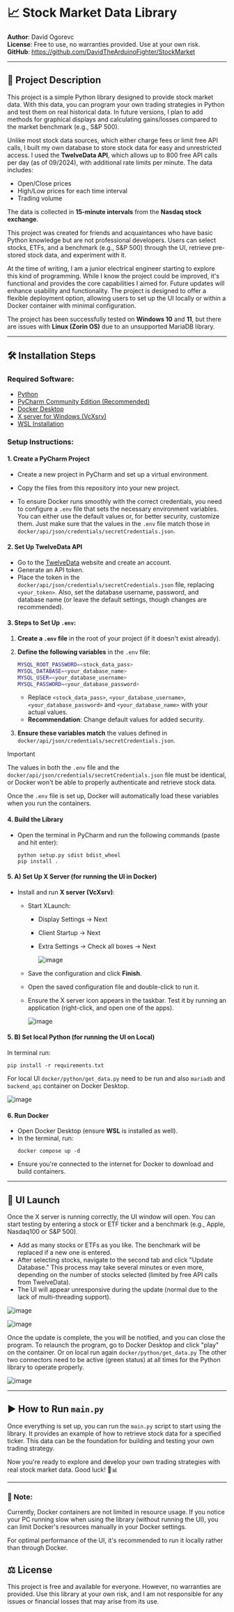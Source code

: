 # 📈 Stock Market Data Library

**Author**: David Ogorevc  
**License**: Free to use, no warranties provided. Use at your own risk.  
**GitHub**: https://github.com/DavidTheArduinoFighter/StockMarket

---

## 📝 Project Description


This project is a simple Python library designed to provide stock market data. With this data, you can program your own trading strategies in Python and test them on real historical data. In future versions, I plan to add methods for graphical displays and calculating gains/losses compared to the market benchmark (e.g., S&P 500).

Unlike most stock data sources, which either charge fees or limit free API calls, I built my own database to store stock data for easy and unrestricted access. I used the **TwelveData API**, which allows up to 800 free API calls per day (as of 09/2024), with additional rate limits per minute. The data includes:
- Open/Close prices
- High/Low prices for each time interval
- Trading volume

The data is collected in **15-minute intervals** from the **Nasdaq stock exchange**.

This project was created for friends and acquaintances who have basic Python knowledge but are not professional developers. Users can select stocks, ETFs, and a benchmark (e.g., S&P 500) through the UI, retrieve pre-stored stock data, and experiment with it.

At the time of writing, I am a junior electrical engineer starting to explore this kind of programming. While I know the project could be improved, it's functional and provides the core capabilities I aimed for. Future updates will enhance usability and functionality. The project is designed to offer a flexible deployment option, allowing users to set up the UI locally or within a Docker container with minimal configuration.

The project has been successfully tested on **Windows 10** and **11**, but there are issues with **Linux (Zorin OS)** due to an unsupported MariaDB library.

---

## 🛠️ Installation Steps

### Required Software:
- [Python](https://www.python.org/downloads/)
- [PyCharm Community Edition (Recommended)](https://www.jetbrains.com/pycharm/download/)
- [Docker Desktop](https://www.docker.com/products/docker-desktop)
- [X server for Windows (VcXsrv)](https://sourceforge.net/projects/vcxsrv/)
- [WSL Installation](https://learn.microsoft.com/en-us/windows/wsl/install)

### Setup Instructions:

#### 1. Create a PyCharm Project
- Create a new project in PyCharm and set up a virtual environment.
- Copy the files from this repository into your new project.

- To ensure Docker runs smoothly with the correct credentials, you need to configure a `.env` file that sets the necessary environment variables. You can either use the default values or, for better security, customize them. Just make sure that the values in the `.env` file match those in `docker/api/json/credentials/secretCredentials.json`.

#### 2. Set Up TwelveData API
- Go to the [TwelveData](https://twelvedata.com/) website and create an account.
- Generate an API token.
- Place the token in the `docker/api/json/credentials/secretCredentials.json` file, replacing `<your_token>`. Also, set the database username, password, and database name (or leave the default settings, though changes are recommended).
  
#### 3. Steps to Set Up `.env`:
1. **Create a `.env` file** in the root of your project (if it doesn't exist already).
2. **Define the following variables** in the `.env` file:
    ```bash
    MYSQL_ROOT_PASSWORD=<stock_data_pass>
    MYSQL_DATABASE=<your_database_name>
    MYSQL_USER=<your_database_username>
    MYSQL_PASSWORD=<your_database_password>
    ```

    - Replace `<stock_data_pass>`, `<your_database_username>`, `<your_database_password>` and `<your_database_name>` with your actual values.
    - **Recommendation**: Change default values for added security.
  
3. **Ensure these variables match** the values defined in `docker/api/json/credentials/secretCredentials.json`.

>[!Important]
> The values in both the `.env` file and the `docker/api/json/credentials/secretCredentials.json` file must be identical, or Docker won't be able to properly authenticate and retrieve stock data.

Once the `.env` file is set up, Docker will automatically load these variables when you run the containers.


#### 4. Build the Library
- Open the terminal in PyCharm and run the following commands (paste and hit enter):
    ```
    python setup.py sdist bdist_wheel
    pip install .
    ```

#### 5. A) Set Up X Server (for running the UI in Docker)
- Install and run **X server (VcXsrv)**:
  - Start XLaunch: 
    - Display Settings -> Next
    - Client Startup -> Next
    - Extra Settings -> Check all boxes -> Next
   
      ![image](https://github.com/user-attachments/assets/175071f6-34ce-49f5-9977-b2a9d9f2f667)

  - Save the configuration and click **Finish**.
  - Open the saved configuration file and double-click to run it.
  - Ensure the X server icon appears in the taskbar. Test it by running an application (right-click, and open one of the apps).

    ![image](https://github.com/user-attachments/assets/f836fb5c-aaab-4d64-a406-93754b4de665)

#### 5. B) Set local Python (for running the UI on Local)

In terminal run:
```
pip install -r requirements.txt
```

For local UI `docker/python/get_data.py` need to be run and also `mariadb` and `backend_api` container on Docker Desktop.

![image](https://github.com/user-attachments/assets/2f5c5d09-fdbc-4850-8131-6c9cdcdca60a)



#### 6. Run Docker
- Open Docker Desktop (ensure **WSL** is installed as well).
- In the terminal, run:
    ```
    docker compose up -d
    ```
- Ensure you're connected to the internet for Docker to download and build containers.

---

## 🚀 UI Launch

Once the X server is running correctly, the UI window will open. You can start testing by entering a stock or ETF ticker and a benchmark (e.g., Apple, Nasdaq100 or S&P 500).


- Add as many stocks or ETFs as you like. The benchmark will be replaced if a new one is entered.
- After selecting stocks, navigate to the second tab and click "Update Database." This process may take several minutes or even more, depending on the number of stocks selected (limited by free API calls from TwelveData).
- The UI will appear unresponsive during the update (normal due to the lack of multi-threading support).

![image](https://github.com/user-attachments/assets/f44aca68-f899-4724-b029-5d1436d12e36)

![image](https://github.com/user-attachments/assets/772e799b-9612-4cfc-a2e0-177d894835d3)

Once the update is complete, the you will be notified, and you can close the program. To relaunch the program, go to Docker Desktop and click "play" on the container. Or on local run again `docker/python/get_data.py`
The other two connectors need to be active (green status) at all times for the Python library to operate properly.

![image](https://github.com/user-attachments/assets/20b111c5-ca0b-49aa-a89a-444e90276d47)

---

## ▶️ How to Run `main.py`

Once everything is set up, you can run the `main.py` script to start using the library. It provides an example of how to retrieve stock data for a specified ticker. 
This data can be the foundation for building and testing your own trading strategy.

Now you're ready to explore and develop your own trading strategies with real stock market data. Good luck! 🚀📊

---

### 📝 Note:

Currently, Docker containers are not limited in resource usage. If you notice your PC running slow when using the library (without running the UI), you can limit Docker's resources manually in your Docker settings.

For optimal performance of the UI, it's recommended to run it locally rather than through Docker.

## ⚖️ License

This project is free and available for everyone. However, no warranties are provided. Use this library at your own risk, and I am not responsible for any issues or financial losses that may arise from its use.

